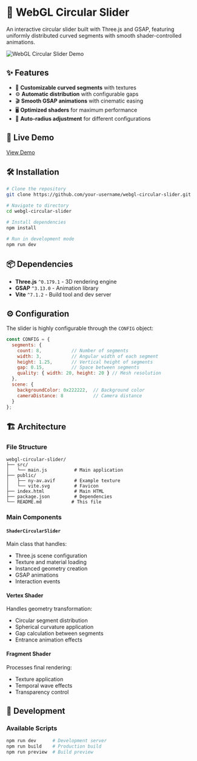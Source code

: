 # 🌟 WebGL Circular Slider

An interactive circular slider built with Three.js and GSAP, featuring uniformly distributed curved segments with smooth shader-controlled animations.

![WebGL Circular Slider Demo](https://img.shields.io/badge/WebGL-Circular%20Slider-blue?style=for-the-badge&logo=webgl)

## ✨ Features

- 🎨 **Customizable curved segments** with textures
- ⚙️ **Automatic distribution** with configurable gaps
- 🎬 **Smooth GSAP animations** with cinematic easing
- 🖥️ **Optimized shaders** for maximum performance
- 🔄 **Auto-radius adjustment** for different configurations

## 🚀 Live Demo

[View Demo](https://webgl-circular-slider.vercel.app)

## 🛠️ Installation

```bash
# Clone the repository
git clone https://github.com/your-username/webgl-circular-slider.git

# Navigate to directory
cd webgl-circular-slider

# Install dependencies
npm install

# Run in development mode
npm run dev
```

## 📦 Dependencies

- **Three.js** `^0.179.1` - 3D rendering engine
- **GSAP** `^3.13.0` - Animation library
- **Vite** `^7.1.2` - Build tool and dev server

## ⚙️ Configuration

The slider is highly configurable through the `CONFIG` object:

```javascript
const CONFIG = {
  segments: {
    count: 8,           // Number of segments
    width: 3,           // Angular width of each segment
    height: 1.25,       // Vertical height of segments
    gap: 0.15,          // Space between segments
    quality: { width: 20, height: 20 } // Mesh resolution
  },
  scene: {
    backgroundColor: 0x222222,  // Background color
    cameraDistance: 8           // Camera distance
  }
};
```

## 🏗️ Architecture

### File Structure
```
webgl-circular-slider/
├── src/
│   └── main.js          # Main application
├── public/
│   ├── ny-av.avif       # Example texture
│   └── vite.svg         # Favicon
├── index.html           # Main HTML
├── package.json         # Dependencies
└── README.md           # This file
```

### Main Components

#### `ShaderCircularSlider`
Main class that handles:
- Three.js scene configuration
- Texture and material loading
- Instanced geometry creation
- GSAP animations
- Interaction events

#### Vertex Shader
Handles geometry transformation:
- Circular segment distribution
- Spherical curvature application
- Gap calculation between segments
- Entrance animation effects

#### Fragment Shader
Processes final rendering:
- Texture application
- Temporal wave effects
- Transparency control

## 🔧 Development

### Available Scripts
```bash
npm run dev      # Development server
npm run build    # Production build
npm run preview  # Build preview
```
